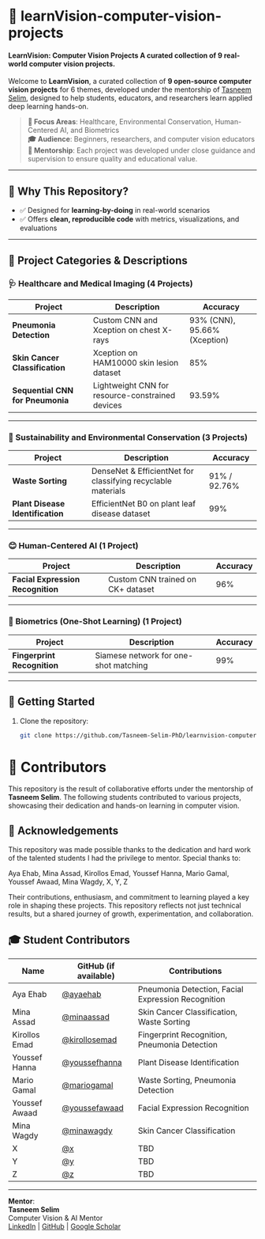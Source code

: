 # 📘 learnVision-computer-vision-projects

#### LearnVision: Computer Vision Projects  A curated collection of 9 real-world computer vision projects.

Welcome to **LearnVision**, a curated collection of **9 open-source computer vision projects** for 6 themes, developed under the mentorship of [Tasneem Selim](#), designed to help students, educators, and researchers learn applied deep learning hands-on.

> **🔬 Focus Areas**: Healthcare, Environmental Conservation, Human-Centered AI, and Biometrics  
> **🎓 Audience**: Beginners, researchers, and computer vision educators  
> **🤝 Mentorship**: Each project was developed under close guidance and supervision to ensure quality and educational value.

---

## 🧠 Why This Repository?

- ✅ Designed for **learning-by-doing** in real-world scenarios
- ✅ Offers **clean, reproducible code** with metrics, visualizations, and evaluations


---

## 📂 Project Categories & Descriptions

### 🩺 Healthcare and Medical Imaging (4 Projects)
| Project | Description | Accuracy |
|--------|-------------|----------|
| **Pneumonia Detection** | Custom CNN and Xception on chest X-rays | 93% (CNN), 95.66% (Xception) |
| **Skin Cancer Classification** | Xception on HAM10000 skin lesion dataset | 85% |
| **Sequential CNN for Pneumonia** | Lightweight CNN for resource-constrained devices | 93.59% |

---

### 🌱 Sustainability and Environmental Conservation (3 Projects)
| Project | Description | Accuracy |
|--------|-------------|----------|
| **Waste Sorting** | DenseNet & EfficientNet for classifying recyclable materials | 91% / 92.76% |
| **Plant Disease Identification** | EfficientNet B0 on plant leaf disease dataset | 99% |

---

### 😊 Human-Centered AI (1 Project)
| Project | Description | Accuracy |
|--------|-------------|----------|
| **Facial Expression Recognition** | Custom CNN trained on CK+ dataset | 96% |

---

### 🧬 Biometrics (One-Shot Learning) (1 Project)
| Project | Description | Accuracy |
|--------|-------------|----------|
| **Fingerprint Recognition** | Siamese network for one-shot matching | 99% |

---

## 🚀 Getting Started

1. Clone the repository:
   ```bash
   git clone https://github.com/Tasneem-Selim-PhD/learnvision-computer-vision-projects.git

   
# 👥 Contributors

This repository is the result of collaborative efforts under the mentorship of **Tasneem Selim**. The following students contributed to various projects, showcasing their dedication and hands-on learning in computer vision.

## 🙏 Acknowledgements
This repository was made possible thanks to the dedication and hard work of the talented students I had the privilege to mentor. Special thanks to:

Aya Ehab, Mina Assad, Kirollos Emad, Youssef Hanna, Mario Gamal, Youssef Awaad, Mina Wagdy, X, Y, Z

Their contributions, enthusiasm, and commitment to learning played a key role in shaping these projects. This repository reflects not just technical results, but a shared journey of growth, experimentation, and collaboration.

## 🎓 Student Contributors

| Name            | GitHub (if available) | Contributions                                |
|-----------------|------------------------|----------------------------------------------|
| Aya Ehab        | [@ayaehab](#)          | Pneumonia Detection, Facial Expression Recognition |
| Mina Assad      | [@minaassad](#)        | Skin Cancer Classification, Waste Sorting    |
| Kirollos Emad   | [@kirollosemad](#)     | Fingerprint Recognition, Pneumonia Detection |
| Youssef Hanna   | [@youssefhanna](#)     | Plant Disease Identification                 |
| Mario Gamal     | [@mariogamal](#)       | Waste Sorting, Pneumonia Detection           |
| Youssef Awaad   | [@youssefawaad](#)     | Facial Expression Recognition                |
| Mina Wagdy      | [@minawagdy](#)        | Skin Cancer Classification                   |
| X               | [@x](#)                | TBD                                          |
| Y               | [@y](#)                | TBD                                          |
| Z               | [@z](#)                | TBD                                          |


---

**Mentor**:  
**Tasneem Selim**  
Computer Vision & AI Mentor  
[LinkedIn](#) | [GitHub](#) | [Google Scholar](#)
